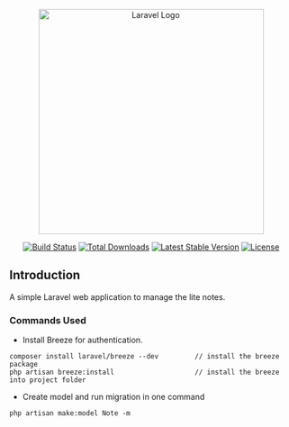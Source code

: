 <p align="center">
	<a href="https://laravel.com" target="_blank">
		<img src="https://raw.githubusercontent.com/laravel/art/master/logo-lockup/5%20SVG/2%20CMYK/1%20Full%20Color/laravel-logolockup-cmyk-red.svg" width="400" alt="Laravel Logo">
	</a>
</p>

<p align="center">
	<a href="https://github.com/laravel/framework/actions"><img src="https://github.com/laravel/framework/workflows/tests/badge.svg" alt="Build Status"></a>
	<a href="https://packagist.org/packages/laravel/framework"><img src="https://img.shields.io/packagist/dt/laravel/framework" alt="Total Downloads"></a>
	<a href="https://packagist.org/packages/laravel/framework"><img src="https://img.shields.io/packagist/v/laravel/framework" alt="Latest Stable Version"></a>
	<a href="https://packagist.org/packages/laravel/framework"><img src="https://img.shields.io/packagist/l/laravel/framework" alt="License"></a>
</p>

## Introduction

A simple Laravel web application to manage the lite notes.



### Commands Used
- Install Breeze for authentication.
```
composer install laravel/breeze --dev         // install the breeze package
php artisan breeze:install                    // install the breeze into project folder
```

- Create model and run migration in one command
```
php artisan make:model Note -m
```